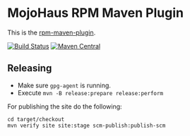 # MojoHaus RPM Maven Plugin

This is the [rpm-maven-plugin](http://www.mojohaus.org/rpm-maven-plugin/).
 
[![Build Status](https://travis-ci.org/mojohaus/rpm-maven-plugin.svg?branch=master)](https://travis-ci.org/mojohaus/rpm-maven-plugin)
[![Maven Central](https://maven-badges.herokuapp.com/maven-central/org.codehaus.mojo/rpm-maven-plugin/badge.svg)](https://maven-badges.herokuapp.com/maven-central/org.codehaus.mojo/rpm-maven-plugin)

## Releasing

* Make sure `gpg-agent` is running.
* Execute `mvn -B release:prepare release:perform`

For publishing the site do the following:

```
cd target/checkout
mvn verify site site:stage scm-publish:publish-scm
```
